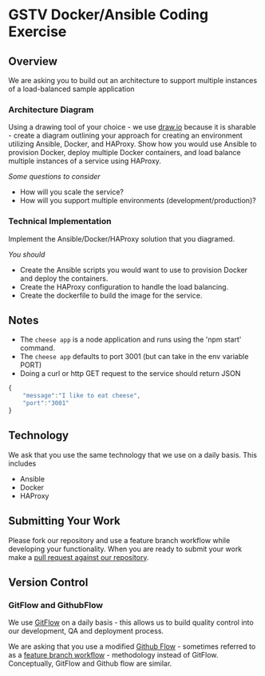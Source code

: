 # GSTV Docker/Ansible Coding Exercise
## Overview
We are asking you to build out an architecture to support multiple instances of a load-balanced sample application

### Architecture Diagram
Using a drawing tool of your choice - we use [draw.io](https://www.draw.io/) because it is sharable - create a diagram outlining your approach for creating an environment utilizing Ansible, Docker, and HAProxy. Show how you would use Ansible to provision Docker, deploy multiple Docker containers, and load balance multiple instances of a service using HAProxy. 

_Some questions to consider_
- How will you scale the service?
- How will you support multiple environments (development/production)?

### Technical Implementation
Implement the Ansible/Docker/HAProxy solution that you diagramed.

_You should_
- Create the Ansible scripts you would want to use to provision Docker and deploy the containers.
- Create the HAProxy configuration to handle the load balancing.
- Create the dockerfile to build the image for the service.

## Notes
- The `cheese app` is a node application and runs using the 'npm start' command.
- The `cheese app` defaults to port 3001 (but can take in the env variable PORT)
- Doing a curl or http GET request to the service should return JSON

```js
{   
    "message":"I like to eat cheese",
    "port":"3001"
}
```

## Technology
We ask that you use the same technology that we use on a daily basis. This includes
- Ansible
- Docker
- HAProxy

## Submitting Your Work
Please fork our repository and use a feature branch workflow while developing your functionality. When you are ready to submit your work make a [pull request against our repository](https://help.github.com/articles/using-pull-requests/).

## Version Control
### GitFlow and GithubFlow
We use [GitFlow](https://www.atlassian.com/git/tutorials/comparing-workflows/gitflow-workflow/) on a daily basis - this allows us to build quality control into our development, QA and deployment process.

We are asking that you use a modified [Github Flow](https://guides.github.com/introduction/flow/) - sometimes referred to as a [feature branch workflow](https://www.atlassian.com/git/tutorials/comparing-workflows/feature-branch-workflow) - methodology instead of GitFlow. Conceptually, GitFlow and Github flow are similar.
